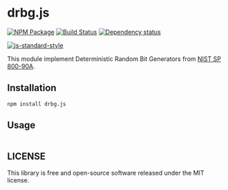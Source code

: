 # drbg.js

[![NPM Package](https://img.shields.io/npm/v/drbg.js.svg?style=flat-square)](https://www.npmjs.org/package/drbg.js)
[![Build Status](https://img.shields.io/travis/fanatid/drbg.js.svg?branch=master&style=flat-square)](https://travis-ci.org/fanatid/drbg.js)
[![Dependency status](https://img.shields.io/david/fanatid/drbg.js.svg?style=flat-square)](https://david-dm.org/fanatid/drbg.js#info=dependencies)

[![js-standard-style](https://cdn.rawgit.com/feross/standard/master/badge.svg)](https://github.com/feross/standard)

This module implement Deterministic Random Bit Generators from [NIST SP 800-90A](https://en.wikipedia.org/wiki/NIST_SP_800-90A).

## Installation

```shell
npm install drbg.js
```

## Usage

```javascript
```

## LICENSE

This library is free and open-source software released under the MIT license.
